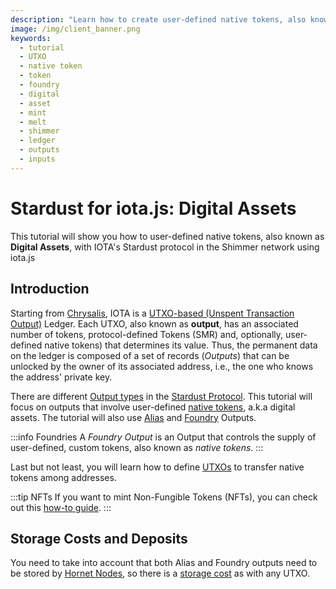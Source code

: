 ```yaml
---
description: "Learn how to create user-defined native tokens, also known as Digital Assets, with IOTA's Stardust protocol in the Shimmer network using iota.js."
image: /img/client_banner.png
keywords:
  - tutorial
  - UTXO
  - native token
  - token
  - foundry
  - digital
  - asset
  - mint
  - melt
  - shimmer
  - ledger
  - outputs
  - inputs
---
```


# Stardust for iota.js: Digital Assets

This tutorial will show you how to user-defined native tokens, also known as **Digital Assets**, with IOTA's Stardust protocol in the Shimmer network using iota.js

## Introduction

Starting from [Chrysalis](/learn/protocols/chrysalis/introduction), IOTA is
a [UTXO-based (Unspent Transaction Output)](/learn/protocols/chrysalis/core-concepts/switch-to-UTXO)
Ledger. Each UTXO, also known as **output**, has an associated number of tokens, protocol-defined Tokens (SMR) and, optionally, user-defined native tokens) that determines its value.
Thus, the permanent data on the ledger is composed of a set of records (_Outputs_) that can be unlocked by the owner of
its associated address, i.e., the one who knows the address' private key.

There are different [Output types](/tips/tips/TIP-0018#output-design) in the [Stardust Protocol](/introduction/stardust/welcome). This tutorial will focus on
outputs that involve user-defined [native tokens](/introduction/stardust/explanations/ledger/foundry), a.k.a digital assets. The tutorial will also use [Alias](/introduction/stardust/explanations/ledger/alias) and [Foundry](/tips/tips/TIP-0018#output-design#foundry-output) Outputs.

:::info Foundries
A _Foundry Output_ is an Output that controls the supply of user-defined, custom tokens, also known as _native tokens_.
:::

Last but not least, you will learn how to define [UTXOs](/introduction/stardust/explanations/what_is_stardust/rethink_utxo) to transfer native tokens among addresses.

:::tip NFTs
If you want to mint Non-Fungible Tokens (NFTs), you can check out this [how-to guide](../../how_tos/mint_nft.mdx).
:::

## Storage Costs and Deposits

You need to take into account that both Alias and Foundry outputs need to be stored by [Hornet Nodes](/hornet/welcome), so there is a [storage cost](/learn/protocols/stardust/core-concepts/storage-deposit) as with any UTXO.
